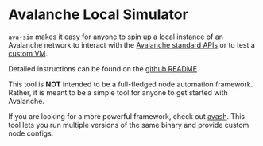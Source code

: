# Avalanche Local Simulator

`ava-sim` makes it easy for anyone to spin up a local instance of an Avalanche network to interact with the [Avalanche standard APIs](https://docs.avax.network/build/avalanchego-apis) or to test a [custom VM](create-custom-blockchain.md).

Detailed instructions can be found on the [github README](https://github.com/ava-labs/ava-sim#readme).

This tool is **NOT** intended to be a full-fledged node automation framework.
Rather, it is meant to be a simple tool for anyone to get started with
Avalanche.

If you are looking for a more powerful framework, check out [avash](../../tools/avash.md). This tool lets
you run multiple versions of the same binary and provide custom node configs.